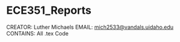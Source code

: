 # ECE351_Reports

CREATOR: Luther Michaels
EMAIL: mich2533@vandals.uidaho.edu
CONTAINS: All .tex Code

